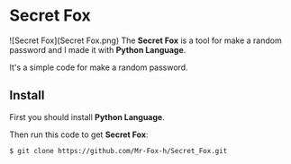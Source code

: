 # Secret Fox

![Secret Fox](Secret Fox.png)
The **Secret Fox** is a tool for make a random password and I made it with **Python Language**.

It's a simple code for make a random password.

## Install

First you should install **Python Language**.

Then run this code to get **Secret Fox**:

```
$ git clone https://github.com/Mr-Fox-h/Secret_Fox.git
```
